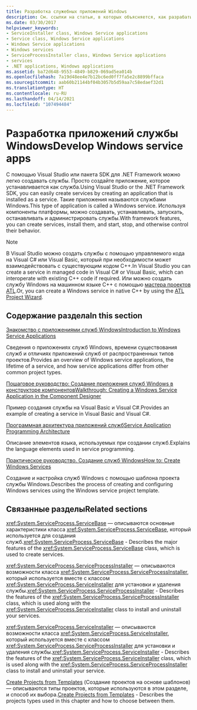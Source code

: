 ```yaml
---
title: Разработка служебных приложений Windows
description: См. ссылки на статьи, в которых объясняется, как разрабатывать приложения-службы Windows с помощью Visual Studio или пакета SDK для .NET.
ms.date: 03/30/2017
helpviewer_keywords:
- ServiceInstaller class, Windows Service applications
- Service class, Windows Service applications
- Windows Service applications
- Windows services
- ServiceProcessInstaller class, Windows Service applications
- services
- .NET applications, Windows applications
ms.assetid: ba72d648-9553-4849-b829-069ad5ea014b
ms.openlocfilehash: 7a19d48ee4e7b12bc6ed0ff7fa5e2c8899bffaca
ms.sourcegitcommit: aab60b21144bf04b3057b5d59aa7c58edaef32d1
ms.translationtype: HT
ms.contentlocale: ru-RU
ms.lasthandoff: 04/14/2021
ms.locfileid: "107494484"
---
```

# <a name="develop-windows-service-apps"></a><span data-ttu-id="bbe9a-103">Разработка приложений службы Windows</span><span class="sxs-lookup"><span data-stu-id="bbe9a-103">Develop Windows service apps</span></span>

<span data-ttu-id="bbe9a-104">С помощью Visual Studio или пакета SDK для .NET Framework можно легко создавать службы. Просто создайте приложение, которое устанавливается как служба.</span><span class="sxs-lookup"><span data-stu-id="bbe9a-104">Using Visual Studio or the .NET Framework SDK, you can easily create services by creating an application that is installed as a service.</span></span> <span data-ttu-id="bbe9a-105">Такие приложения называются службами Windows.</span><span class="sxs-lookup"><span data-stu-id="bbe9a-105">This type of application is called a Windows service.</span></span> <span data-ttu-id="bbe9a-106">Используя компоненты платформы, можно создавать, устанавливать, запускать, останавливать и администрировать службы.</span><span class="sxs-lookup"><span data-stu-id="bbe9a-106">With framework features, you can create services, install them, and start, stop, and otherwise control their behavior.</span></span>

> [!NOTE]
> <span data-ttu-id="bbe9a-107">В Visual Studio можно создать службы с помощью управляемого кода на Visual C# или Visual Basic, который при необходимости может взаимодействовать с существующим кодом C++.</span><span class="sxs-lookup"><span data-stu-id="bbe9a-107">In Visual Studio you can create a service in managed code in Visual C# or Visual Basic, which can interoperate with existing C++ code if required.</span></span> <span data-ttu-id="bbe9a-108">Или можно создать службу Windows на машинном языке C++ с помощью [мастера проектов ATL](/cpp/atl/reference/atl-project-wizard).</span><span class="sxs-lookup"><span data-stu-id="bbe9a-108">Or, you can create a Windows service in native C++ by using the [ATL Project Wizard](/cpp/atl/reference/atl-project-wizard).</span></span>

## <a name="in-this-section"></a><span data-ttu-id="bbe9a-109">Содержание раздела</span><span class="sxs-lookup"><span data-stu-id="bbe9a-109">In this section</span></span>

[<span data-ttu-id="bbe9a-110">Знакомство с приложениями служб Windows</span><span class="sxs-lookup"><span data-stu-id="bbe9a-110">Introduction to Windows Service Applications</span></span>](introduction-to-windows-service-applications.md)

<span data-ttu-id="bbe9a-111">Сведения о приложениях служб Windows, времени существования служб и отличиях приложений служб от распространенных типов проектов.</span><span class="sxs-lookup"><span data-stu-id="bbe9a-111">Provides an overview of Windows service applications, the lifetime of a service, and how service applications differ from other common project types.</span></span>

[<span data-ttu-id="bbe9a-112">Пошаговое руководство: Создание приложения служб Windows в конструкторе компонентов</span><span class="sxs-lookup"><span data-stu-id="bbe9a-112">Walkthrough: Creating a Windows Service Application in the Component Designer</span></span>](walkthrough-creating-a-windows-service-application-in-the-component-designer.md)

<span data-ttu-id="bbe9a-113">Пример создания службы на Visual Basic и Visual C#.</span><span class="sxs-lookup"><span data-stu-id="bbe9a-113">Provides an example of creating a service in Visual Basic and Visual C#.</span></span>

[<span data-ttu-id="bbe9a-114">Программная архитектура приложений служб</span><span class="sxs-lookup"><span data-stu-id="bbe9a-114">Service Application Programming Architecture</span></span>](service-application-programming-architecture.md)

<span data-ttu-id="bbe9a-115">Описание элементов языка, используемых при создании служб.</span><span class="sxs-lookup"><span data-stu-id="bbe9a-115">Explains the language elements used in service programming.</span></span>

[<span data-ttu-id="bbe9a-116">Практическое руководство. Создание служб Windows</span><span class="sxs-lookup"><span data-stu-id="bbe9a-116">How to: Create Windows Services</span></span>](how-to-create-windows-services.md)

<span data-ttu-id="bbe9a-117">Создание и настройка служб Windows с помощью шаблона проекта службы Windows.</span><span class="sxs-lookup"><span data-stu-id="bbe9a-117">Describes the process of creating and configuring Windows services using the Windows service project template.</span></span>

## <a name="related-sections"></a><span data-ttu-id="bbe9a-118">Связанные разделы</span><span class="sxs-lookup"><span data-stu-id="bbe9a-118">Related sections</span></span>

<span data-ttu-id="bbe9a-119"><xref:System.ServiceProcess.ServiceBase> — описываются основные характеристики класса <xref:System.ServiceProcess.ServiceBase>, который используется для создания служб.</span><span class="sxs-lookup"><span data-stu-id="bbe9a-119"><xref:System.ServiceProcess.ServiceBase> - Describes the major features of the <xref:System.ServiceProcess.ServiceBase> class, which is used to create services.</span></span>

<span data-ttu-id="bbe9a-120"><xref:System.ServiceProcess.ServiceProcessInstaller> — описываются возможности класса <xref:System.ServiceProcess.ServiceProcessInstaller>, который используется вместе с классом <xref:System.ServiceProcess.ServiceInstaller> для установки и удаления службы.</span><span class="sxs-lookup"><span data-stu-id="bbe9a-120"><xref:System.ServiceProcess.ServiceProcessInstaller> - Describes the features of the <xref:System.ServiceProcess.ServiceProcessInstaller> class, which is used along with the <xref:System.ServiceProcess.ServiceInstaller> class to install and uninstall your services.</span></span>

<span data-ttu-id="bbe9a-121"><xref:System.ServiceProcess.ServiceInstaller> — описываются возможности класса <xref:System.ServiceProcess.ServiceInstaller>, который используется вместе с классом <xref:System.ServiceProcess.ServiceProcessInstaller> для установки и удаления службы.</span><span class="sxs-lookup"><span data-stu-id="bbe9a-121"><xref:System.ServiceProcess.ServiceInstaller> - Describes the features of the <xref:System.ServiceProcess.ServiceInstaller> class, which is used along with the <xref:System.ServiceProcess.ServiceProcessInstaller> class to install and uninstall your service.</span></span>

<span data-ttu-id="bbe9a-122">[Create Projects from Templates](/previous-versions/visualstudio/visual-studio-2013/0fyc0azh(v=vs.120)) (Создание проектов на основе шаблонов) — описываются типы проектов, которые используются в этом разделе, и способ их выбора.</span><span class="sxs-lookup"><span data-stu-id="bbe9a-122">[Create Projects from Templates](/previous-versions/visualstudio/visual-studio-2013/0fyc0azh(v=vs.120)) -  Describes the projects types used in this chapter and how to choose between them.</span></span>
